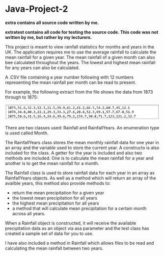 # Java-Project-2

**extra contains all source code written by me.**

**extratest contains all code for testing the source code. This code was not written by me, but rather by my lecturers.**


This project is meant to view rainfall statistics for months and years in the UK. The application requires me to use the average rainfall to calculate the mean rainfall for a given year. The mean rainfall of a given month can also bee calculated throughout the years. The lowest and highest mean rainfall for any years can also be calculated.

A .CSV file containing a year number following with 12 numbers representing the mean rainfall per month can be read to present.

For example, the following extract from the file shows the data from 1873 through to 1875:

![alt text](https://github.com/pearepeater30/Java-Project-2/blob/master/Annotation%202019-02-12%20112806.jpg)

There are two classes used: Rainfall and RainfallYears. An enumeration type is used called Month.

The RainfallYears class stores the mean monthly rainfall data for one year in an array and the variable used to store the current year. A constructo is also included for the class. A getter for the year is included and also two methods are included. One is to calculate the mean rainfall for a year and another is to get the mean rainfall for a month.

The Rainfall class is used to store rainfall data for each year in an array as RainfallYears objects. As well as a method which will return an array of the availble years, this method also provide methods to:

- return the mean precipitation for a given year
- the lowest mean precipitation for all years
- the highest mean precipitation for all years
- a method that will calculate mean precipitation for a certain month across all years.

When a Rainfall object is constructed, it will receive the available precipitation data as an object via asa parameter and the test class has created a sample set of data for you to use.

I have also included a method in Rainfall which allows files to be read and calculating the mean rainfall between two years.
